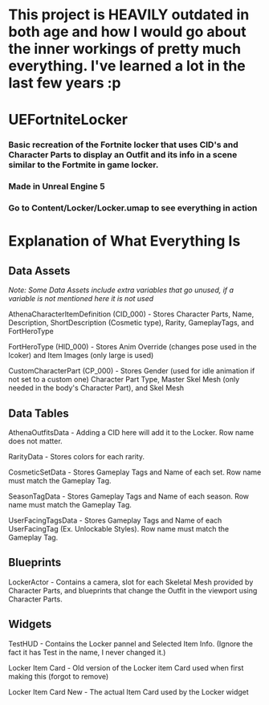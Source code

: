 # This project is HEAVILY outdated in both age and how I would go about the inner workings of pretty much everything. I've learned a lot in the last few years :p

# UEFortniteLocker

### Basic recreation of the Fortnite locker that uses CID's and Character Parts to display an Outfit and its info in a scene similar to the Fortmite in game locker.
### Made in Unreal Engine 5
### Go to Content/Locker/Locker.umap to see everything in action

# Explanation of What Everything Is

## Data Assets

*Note: Some Data Assets include extra variables that go unused, if a variable is not mentioned here it is not used*

AthenaCharacterItemDefinition (CID_000) - Stores Character Parts, Name, Description, ShortDescription (Cosmetic type), Rarity, GameplayTags, and FortHeroType

FortHeroType (HID_000) - Stores Anim Override (changes pose used in the lcoker) and Item Images (only large is used)

CustomCharacterPart (CP_000) - Stores Gender (used for idle animation if not set to a custom one) Character Part Type, Master Skel Mesh (only needed in the body's Character Part), and Skel Mesh

## Data Tables

AthenaOutfitsData - Adding a CID here will add it to the Locker. Row name does not matter.

RarityData - Stores colors for each rarity.

CosmeticSetData - Stores Gameplay Tags and Name of each set. Row name must match the Gameplay Tag.

SeasonTagData - Stores Gameplay Tags and Name of each season. Row name must match the Gameplay Tag.

UserFacingTagsData - Stores Gameplay Tags and Name of each UserFacingTag (Ex. Unlockable Styles). Row name must match the Gameplay Tag.

## Blueprints

LockerActor - Contains a camera, slot for each Skeletal Mesh provided by Character Parts, and blueprints that change the Outfit in the viewport using Character Parts.

## Widgets

TestHUD - Contains the Locker pannel and Selected Item Info. (Ignore the fact it has Test in the name, I never changed it.)

Locker Item Card - Old version of the Locker item Card used when first making this (forgot to remove)

Locker Item Card New - The actual Item Card used by the Locker widget
